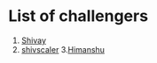 # List of challengers
1. [Shivay](https://github.com/shivaylamba)
2. [shivscaler](http://github.com/shivscaler)
3.[Himanshu](http://github.com/Himansh38)
